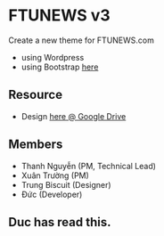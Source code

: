 # FTUNEWS v3
Create a new theme for FTUNEWS.com
- using Wordpress
- using Bootstrap [here](http://getbootstrap.com)

## Resource
- Design [here @ Google Drive](https://drive.google.com/folderview?id=0Bw5FAuRimWpzSnJNLUh0eUlaQTA&usp=sharing)

## Members
- Thanh Nguyễn (PM, Technical Lead)
- Xuân Trường (PM)
- Trung Biscuit (Designer)
- Đức (Developer)

## Duc has read this.